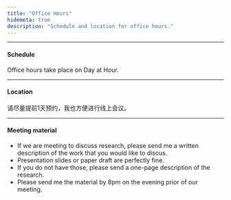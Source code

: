```yaml
---
title: "Office Hours"
hidemeta: true
description: "Schedule and location for office hours."
---
```


---
#### Schedule

Office hours take place on Day at Hour.

---

#### Location

请尽量提前1天预约，我也方便进行线上会议。

---

#### Meeting material

+ If we are meeting to discuss research, please send me a written description of the work that you would like to discus. 
+ Presentation slides or paper draft are perfectly fine. 
+ If you do not have those, please send a one-page description of the research. 
+ Please send me the material by 8pm on the evening prior of our meeting.